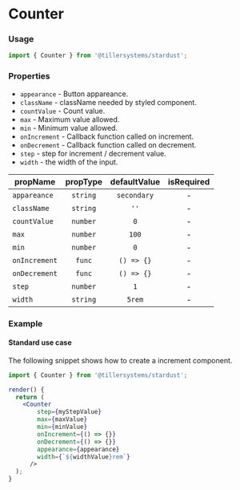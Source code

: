# Counter

### Usage

```jsx
import { Counter } from '@tillersystems/stardust';
```

<!-- STORY -->

### Properties

- `appearance` - Button appareance.
- `className` - className needed by styled component.
- `countValue` - Count value.
- `max` - Maximum value allowed.
- `min` - Minimum value allowed.
- `onIncrement` - Callback function called on increment.
- `onDecrement` - Callback function called on decrement.
- `step` - step for increment / decrement value.
- `width` - the width of the input.

| propName      | propType | defaultValue | isRequired |
| ------------- | :------: | :----------: | :--------: |
| `appareance`  | `string` | `secondary`  |     -      |
| `className`   | `string` |     `''`     |     -      |
| `countValue`  | `number` |     `0`      |     -      |
| `max`         | `number` |    `100`     |     -      |
| `min`         | `number` |     `0`      |     -      |
| `onIncrement` |  `func`  |  `() => {}`  |     -      |
| `onDecrement` |  `func`  |  `() => {}`  |     -      |
| `step`        | `number` |     `1`      |     -      |
| `width`       | `string` |    `5rem`    |     -      |

### Example

#### Standard use case

The following snippet shows how to create a increment component.

```jsx
import { Counter } from '@tillersystems/stardust';

render() {
  return (
    <Counter
        step={myStepValue}
        max={maxValue}
        min={minValue}
        onIncrement={() => {}}
        onDecrement={() => {}}
        appearance={appearance}
        width={`${widthValue}rem`}
      />
  );
}
```
